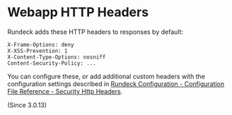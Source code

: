 # Webapp HTTP Headers

Rundeck adds these HTTP headers to responses by default:

```
X-Frame-Options: deny
X-XSS-Prevention: 1
X-Content-Type-Options: nosniff
Content-Security-Policy: ...
```

You can configure these, or add additional custom headers with the configuration settings described in
[Rundeck Configuration - Configuration File Reference - Security Http Headers](/administration/configuration/config-file-reference.md#security-http-headers).

(Since 3.0.13)

